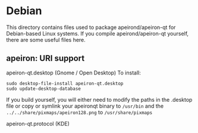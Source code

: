 
Debian
====================
This directory contains files used to package apeirond/apeiron-qt
for Debian-based Linux systems. If you compile apeirond/apeiron-qt yourself, there are some useful files here.

## apeiron: URI support ##


apeiron-qt.desktop  (Gnome / Open Desktop)
To install:

	sudo desktop-file-install apeiron-qt.desktop
	sudo update-desktop-database

If you build yourself, you will either need to modify the paths in
the .desktop file or copy or symlink your apeironqt binary to `/usr/bin`
and the `../../share/pixmaps/apeiron128.png` to `/usr/share/pixmaps`

apeiron-qt.protocol (KDE)

